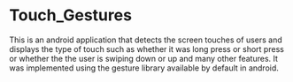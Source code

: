 # Touch_Gestures
This is an android application that detects the screen touches of users and displays the type of touch such as whether it was 
long press or short press or whether the the user is swiping down or up and many other features. It was implemented using
the gesture library available by default in android.
